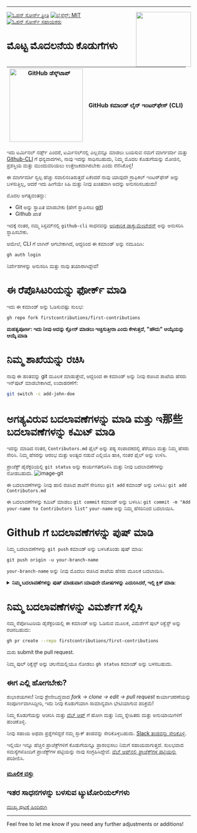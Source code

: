 
---

[![ಓಪನ್ ಸೋರ್ಸ್ ಪ್ರೀತಿ](https://badges.frapsoft.com/os/v1/open-source.svg?v=103)](https://github.com/ellerbrock/open-source-badges/)
[<img align="right" width="150" src="https://firstcontributions.github.io/assets/gui-tool-tutorials/github-desktop-tutorial/join-slack-team.png">](https://join.slack.com/t/firstcontributors/shared_invite/enQtNjkxNzQwNzA2MTMwLTVhMWJjNjg2ODRlNWZhNjIzYjgwNDIyZWYwZjhjYTQ4OTBjMWM0MmFhZDUxNzBiYzczMGNiYzcxNjkzZDZlMDM)
[![ಲೈಸೆನ್ಸ್: MIT](https://img.shields.io/badge/License-MIT-green.svg)](https://opensource.org/licenses/MIT)
[![ಓಪನ್ ಸೋರ್ಸ್ ಸಹಾಯಕರು](https://www.codetriage.com/roshanjossey/first-contributions/badges/users.svg)](https://www.codetriage.com/roshanjossey/first-contributions)

# ಮೊಟ್ಟ ಮೊದಲನೆಯ ಕೊಡುಗೆಗಳು

| <img alt="GitHub ಡೆಸ್ಕ್‌ಟಾಪ್" src="https://cdn.icon-icons.com/icons2/2157/PNG/512/github_git_hub_logo_icon_132878.png" width="200"> | GitHub ಕಮಾಂಡ್ ಲೈನ್ ಇಂಟರ್‌ಫೇಸ್ (CLI) |
|------------------------------------------------------------------------------------------------------------------------------------------------------------------------------------------------------------------------------------------------------------------------------------------------------|-------------------------------------|

ಇದು ಟರ್ಮಿನಲ್ ನರ್ಡ್ಸ್ ಎಂದರೆ, ಟರ್ಮಿನಲ್‌ನಲ್ಲಿ ಎಲ್ಲವನ್ನೂ ಮಾಡಲು ಬಯಸುವ ನಮಗೆ ಮಾರ್ಗದರ್ಶಿ ಮತ್ತು [Github-CLI](https://cli.github.com/) ಗೆ ಧನ್ಯವಾದಗಳು, ನಾವು ಇದನ್ನು ಸಾಧಿಸಬಹುದು, ನಿಮ್ಮ ಮೊದಲ ಕೊಡುಗೆಯನ್ನು ಮೋಜಿನ, ಪ್ರಶಸ್ತಿಯ ಮತ್ತು ಮುಂದುವರಿಯಲು ಉತ್ತೇಜಕವಾಗಿರಬೇಕು ಎಂದು ನೆನೆಸಿಕೊಳ್ಳಿ!

ಈ ಮಾರ್ಗದರ್ಶಿ ಸ್ವಲ್ಪ ಹೆಚ್ಚು ಸವಾಲಿನಂತಿರುತ್ತದೆ ಏಕೆಂದರೆ ನಾವು ಯಾವುದೇ ಗ್ರಾಫಿಕಲ್ ಇಂಟರ್‌ಫೇಸ್ ಅನ್ನು ಬಳಸುತ್ತಿಲ್ಲ, ಆದರೆ ಇದು ಹೀಗೆಯೇ ಸಿಹಿ ಮತ್ತು ನೀವು ಖಚಿತವಾಗಿ ಅದನ್ನು ಅನುಸರಿಸಬಹುದು!

ಮೊದಲ ಅಗತ್ಯವಂತದ್ದು:
- Git ಅನ್ನು ಸ್ಥಾಪಿತ ಮಾಡಬೇಕು (ಹೇಗೆ ಸ್ಥಾಪಿಸಲು [git](https://git-scm.com/downloads))
- Github ಖಾತೆ

ಇದಕ್ಕೆ ನಂತರ, ನಮ್ಮ ಸಿಸ್ಟಮ್‌ನಲ್ಲಿ `github-cli` ಸಾಧನವನ್ನು [ಆಧಿಕಾರಿಕ ಡಾಕ್ಯುಮೆಂಟೇಶನ್](https://github.com/cli/cli#installation) ಅನ್ನು ಅನುಸರಿಸಿ ಸ್ಥಾಪಿಸಬೇಕು.

ಆಮೇಲೆ, CLI ಗೆ ಲಾಗಿನ್ ಆಗಬೇಕಾಗಿದೆ, ಆದ್ದರಿಂದ ಈ ಕಮಾಂಡ್ ಅನ್ನು ನಮೂದಿಸಿ:
```bash
gh auth login
```

ನಿರ್ದೇಶಗಳನ್ನು ಅನುಸರಿಸಿ ಮತ್ತು ನಾವು ತಯಾರಾಗಿದ್ದೇವೆ!

# ಈ ರೆಪೊಸಿಟರಿಯನ್ನು ಫೋರ್ಕ್ ಮಾಡಿ
ಇದು ಈ ಕಮಾಂಡ್ ಅನ್ನು ಓಡಿಸುವಷ್ಟು ಸುಲಭ:

```bash
gh repo fork firstcontributions/first-contributions
```
**ಮಹತ್ವಪೂರ್ಣ: ಇದು ನೀವು ಅದನ್ನು ಕ್ಲೋನ್ ಮಾಡಲು ಇಚ್ಛಿಸುತ್ತೀರಾ ಎಂದು ಕೇಳುತ್ತದೆ, "ಹೌದು" ಆಯ್ಕೆಯನ್ನು ಆಯ್ಕೆ ಮಾಡಿ**

# ನಿಮ್ಮ ಶಾಖೆಯನ್ನು ರಚಿಸಿ
ನಾವು ಈ ಹಂತವನ್ನು git ಮೂಲಕ ಮಾಡುತ್ತೇವೆ, ಆದ್ದರಿಂದ ಈ ಕಮಾಂಡ್ ಅನ್ನು ನೀವು ರಚಿಸಿದ ಶಾಖೆಯ ಹೆಸರು ಇನ್‌ಪುಟ್ ಮಾಡಬೇಕಾಗಿದೆ, ಉದಾಹರಣೆಗೆ:
```bash
git switch -c add-john-doe
```

# ಅಗತ್ಯವಿರುವ ಬದಲಾವಣೆಗಳನ್ನು ಮಾಡಿ ಮತ್ತು ಇ那些 ಬದಲಾವಣೆಗಳನ್ನು ಕಮಿಟ್ ಮಾಡಿ
ಇದನ್ನು ಮಾಡಿದ ನಂತರ, `Contributors.md` ಫೈಲ್ ಅನ್ನು ಪಠ್ಯ ಸಂಪಾದಕದಲ್ಲಿ ತೆರೆಯಿರಿ ಮತ್ತು ನಿಮ್ಮ ಹೆಸರು ಸೇರಿಸಿ. ನಿಮ್ಮ ಹೆಸರನ್ನು ಆರಂಭ ಮತ್ತು ಅಂತ್ಯದ ನಡುವೆ ಎಲ್ಲಿಯೊ ಹಾಕಿ, ನಂತರ ಫೈಲ್ ಅನ್ನು ಉಳಿಸಿ.

ಪ್ರಾಜೆಕ್ಟ್ ಡೈರೆಕ್ಟರಿಯಲ್ಲಿ `git status` ಅನ್ನು ಕಾರ್ಯಗತಗೊಳಿಸಿ ಮತ್ತು ನೀವು ಬದಲಾವಣೆಗಳನ್ನು ನೋಡಬಹುದು.
![image-git](https://camo.githubusercontent.com/a35c4722d7aab337eefc655d1488f7b4dc038508e6adaf5e88e2e052a976f010/68747470733a2f2f6669727374636f6e747269627574696f6e732e6769746875622e696f2f6173736574732f526561646d652f6769742d7374617475732e706e67)

ಈ ಬದಲಾವಣೆಗಳನ್ನು ನೀವು ಹಾಲಿ ರಚಿಸಿದ ಶಾಖೆಗೆ ಸೇರಿಸಲು `git add` ಕಮಾಂಡ್ ಅನ್ನು ಬಳಸಿಸಿ:
`git add Contributors.md`

ಈ ಬದಲಾವಣೆಗಳನ್ನು ಕಮಿಟ್ ಮಾಡಲು `git commit` ಕಮಾಂಡ್ ಅನ್ನು ಬಳಸಿಸಿ:
`git commit -m "Add your-name to Contributors list"`
`your-name` ಅನ್ನು ನಿಮ್ಮ ಹೆಸರಿನಿಂದ ಬದಲಾಯಿಸಿ.

# Github ಗೆ ಬದಲಾವಣೆಗಳನ್ನು ಪುಷ್ ಮಾಡಿ
ನಿಮ್ಮ ಬದಲಾವಣೆಗಳನ್ನು `git push` ಕಮಾಂಡ್ ಅನ್ನು ಬಳಸಿಕೊಂಡು ಪುಷ್ ಮಾಡಿ:

```
git push origin -u your-branch-name
```

`your-branch-name` ಅನ್ನು ನೀವು ಮೊದಲು ರಚಿಸಿದ ಶಾಖೆಯ ಹೆಸರು ಮೂಲಕ ಬದಲಾಯಿಸಿ.

<details>
<summary> <strong>ನಿಮ್ಮ ಬದಲಾವಣೆಗಳನ್ನು ಪುಷ್ ಮಾಡುವಾಗ ಯಾವುದೇ ದೋಷಗಳನ್ನು ಎದುರಿಸಿದರೆ, ಇಲ್ಲಿ ಕ್ಲಿಕ್ ಮಾಡಿ:</strong> </summary>

- ### ಪ್ರಮಾಣೀಕರಣ ದೋಷ
     <pre>remote: Support for password authentication was removed on August 13, 2021. Please use a personal access token instead.
  remote: Please see https://github.blog/2020-12-15-token-authentication-requirements-for-git-operations/ for more information.
  fatal: Authentication failed for 'https://github.com/<your-username>/first-contributions.git/'</pre>
  [GitHub ಗಳು SSH ಕೀ ಅನ್ನು ನಿಮ್ಮ ಖಾತೆಗೆ ಸೇರಿಸಲು ಮತ್ತು ನಿಯಂತ್ರಣವನ್ನು configure ಮಾಡುವುದು](https://docs.github.com/en/authentication/connecting-to-github-with-ssh/adding-a-new-ssh-key-to-your-github-account) ಕುರಿತು ಟ್ಯುಟೋರಿಯಲ್ ಅನ್ನು ನೋಡಿ.

</details>

# ನಿಮ್ಮ ಬದಲಾವಣೆಗಳನ್ನು ವಿಮರ್ಶೆಗೆ ಸಲ್ಲಿಸಿ
ನಮ್ಮ ರೆಪೋಸಿಟರಿಯ ಡೈರೆಕ್ಟರಿಯಲ್ಲಿ ಈ ಕಮಾಂಡ್ ಅನ್ನು ಓಡಿಸುವ ಮೂಲಕ, ವಿಮರ್ಶೆಗೆ ಪುಲ್ ರಿಕ್ವೆಸ್ಟ್ ಅನ್ನು ರಚಿಸಬಹುದು:

```bash
gh pr create --repo firstcontributions/first-contributions
```

ಮರು submit the pull request.

ನಿಮ್ಮ ಪುಲ್ ರಿಕ್ವೆಸ್ಟ್ ಅನ್ನು ಚಲನೆಯಲ್ಲಿಯೂ ನೋಡಲು `gh status` ಕಮಾಂಡ್ ಅನ್ನು ಬಳಸಬಹುದು.

## ಈಗ ಎಲ್ಲಿ ಹೋಗಬೇಕು?

ಶುಭಾಶಯಗಳು! ನೀವು ಶ್ರೇಣೀಬದ್ಧವಾದ _fork -> clone -> edit -> pull request_ ಕಾರ್ಯಾಚರಣೆಯನ್ನು ಸಂಪೂರ್ಣವಾಗಿಸಿದ್ದೀರಿ, ಇದು ನೀವು ಕೊಡುಗೆಯಾಗಿ ಸಾಮಾನ್ಯವಾಗಿ ಭೇಟಿಯಾಗುವ ಪರಿಕ್ರಮೆ!

ನಿಮ್ಮ ಕೊಡುಗೆಯನ್ನು ಆಚರಿಸಿ ಮತ್ತು [ವೆಬ್ ಆಪ್](https://firstcontributions.github.io/#social-share) ಗೆ ಹೋಗಿ ಮತ್ತು ನಿಮ್ಮ ಸ್ನೇಹಿತರು ಮತ್ತು ಅನುಯಾಯಿಗಳಿಗೆ ಹಂಚಿಕೊಳ್ಳಿ.

ನೀವು ಸಹಾಯ ಅಥವಾ ಪ್ರಶ್ನೆಗಳಿದ್ದರೆ ನಮ್ಮ ಸ್ಲಾಕ್ ತಂಡವನ್ನು ಸೇರಿಕೊಳ್ಳಬಹುದು. [Slack ತಂಡವನ್ನು ಸೇರಿಕೊಳ್ಳಿ](https://join.slack.com/t/firstcontributors/shared_invite/zt-vchl8cde-S0KstI_jyCcGEEj7rSTQiA).

ಇಲ್ಲಿಯೇ ಇನ್ನೂ ಹೆಚ್ಚಿನ ಪ್ರಾಜೆಕ್ಟ್‌ಗಳಿಗೆ ಕೊಡುಗೆಯನ್ನೂ ಪ್ರಾರಂಭಿಸಲು ನಿಮಗೆ ಸಹಾಯವಾಗುತ್ತದೆ. ಸುಲಭವಾದ ಸಮಸ್ಯೆಗಳೊಂದಿಗೆ ಪ್ರಾಜೆಕ್ಟ್‌ಗಳ ಪಟ್ಟಿಯನ್ನು ನಾವು ಸಂಗ್ರಹಿಸಿದ್ದೇವೆ. [ವೆಬ್ ಆಪ್‌ನಲ್ಲಿ ಪ್ರಾಜೆಕ್ಟ್‌ಗಳ ಪಟ್ಟಿಯನ್ನು](https://firstcontributions.github.io/#project-list) ಪರಿಶೀಲಿಸಿ.

### [ಮೂಲಿಕ ವಸ್ತು](additional-material/git_workflow_scenarios/additional-material.md)

## ಇತರ ಸಾಧನಗಳನ್ನು ಬಳಸುವ ಟ್ಯುಟೋರಿಯಲ್‌ಗಳು

[ಮುಖ್ಯ ಪುಟಕ್ಕೆ ಹಿಂದಿರುಗಿ](https://github.com/firstcontributions/first-contributions#tutorials-using-other-tools)

---

Feel free to let me know if you need any further adjustments or additions!
